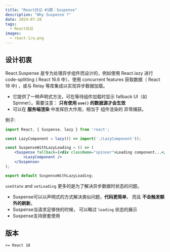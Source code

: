 ```yaml
---
title: "React日记 #1期：Suspense"
description: "Why Suspense ?"
date: 2024-07-28
tags:
  - React日记
images:
  - react-1/a.png
---
```


## 设计初衷

React.Suspense 是专为处理异步组件而设计的，例如使用 React.lazy 进行code-splitting ( React 16.6 中）、使用 concurrent features 获取数据（ React 18 中) ，或与 Relay 等库集成以实现异步数据加载。

- 它提供了一种声明式方法，可在等待组件加载时显示 fallback UI（如Spinner）。需要注意： **只有使用 `use()` 的数据源才会生效**
- 可以在 **服务端渲染** 中发挥巨大作用，相当于 组件渲染的 异常捕获。

例子:  

```jsx
import React, { Suspense, lazy } from 'react';

const LazyComponent = lazy(() => import('./LazyComponent'));

const SuspenseWithLazyLoading = () => (
    <Suspense fallback={<div className="spinner">Loading component...</div>}>
        <LazyComponent />
    </Suspense>
);

export default SuspenseWithLazyLoading;

```

`useState` and `setLoading` 更多的是为了解决异步数据时状态的问题。

- Suspense可以以声明式的方式解决类似问题，**代码更简单**， 而且 **不会触发额外的刷新**。
- Suspense当请求足够快的时候， 可以略过 `loading` 状态的展示
- Suspense支持嵌套使用

## 版本

`>= React 18`

